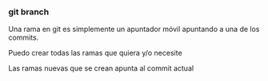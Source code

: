 ### git branch
Una rama en git es simplemente un apuntador móvil apuntando a una de los commits.

Puedo crear todas las ramas que quiera y/o necesite

Las ramas nuevas que se crean apunta al commit actual